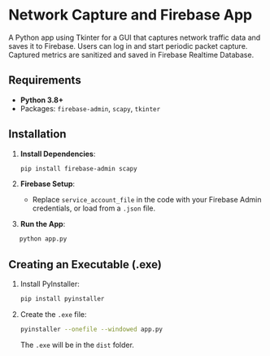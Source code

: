 # Network Capture and Firebase App

A Python app using Tkinter for a GUI that captures network traffic data and saves it to Firebase. Users can log in and start periodic packet capture. Captured metrics are sanitized and saved in Firebase Realtime Database.

## Requirements

- **Python 3.8+**
- Packages: `firebase-admin`, `scapy`, `tkinter`

## Installation

1. **Install Dependencies**:

   ```bash
   pip install firebase-admin scapy
   ```

2. **Firebase Setup**:

   - Replace `service_account_file` in the code with your Firebase Admin credentials, or load from a `.json` file.

3. **Run the App**:

```bash
   python app.py
```

## Creating an Executable (.exe)

1. Install PyInstaller:

   ```bash
   pip install pyinstaller
   ```

2. Create the `.exe` file:

   ```bash
   pyinstaller --onefile --windowed app.py
   ```

   The `.exe` will be in the `dist` folder.
